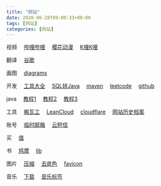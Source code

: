 ```yaml
---
title: "网站"
date: 2020-06-28T09:00:33+08:00
tags: [网站]
categories: [网站]
---
```



视频
&emsp;[哔哩哔哩](https://bilibili.com)
&emsp;[樱花动漫](http://yhdm.tv)
&emsp;[K哩K哩](https://klkl.tv)

翻译
&emsp;[谷歌](https://translate.google.cn)

画图
&emsp;[diagrams](https://app.diagrams.net)

开发
&emsp;[工具大全](https://www.bejson.com)
&emsp;[SQL转Java](https://java.bejson.com/generator)
&emsp;[maven](https://mvnrepository.com)
&emsp;[leetcode](https://leetcode.com)
&emsp;[github](https://github.com)

java
&emsp;[教程1](https://github.com/Snailclimb/JavaGuide)
&emsp;[教程2](https://github.com/justjavac/free-programming-books-zh_CN)
&emsp;[教程3](https://github.com/CyC2018/CS-Notes)

工具
&emsp;[搬瓦工](https://kiwivm.64clouds.com)
&emsp;[LeanCloud](https://leancloud.cn/dashboard/applist.html#/apps)
&emsp;[cloudflare](https://dash.cloudflare.com)
&emsp;[网站历史档案](https://web.archive.org)

账号
&emsp;[临时邮箱](https://temp-mail.org/zh)
&emsp;[云短信](https://www.materialtools.com)

买
&emsp;[值](https://smzdm.com)

书
&emsp;[鸠摩](https://jiumodiary.com)
&emsp;[lib](https://gen.lib.rus.ec)

图片
&emsp;[压缩](https://tinypng.com)
&emsp;[去底色](https://www.yasuotu.com/mbuttonColor)
&emsp;[favicon](https://realfavicongenerator.net)

音乐
&emsp;[下载](http://tool.liumingye.cn/music/?page=searchPage)
&emsp;[音乐标签](https://www.cnblogs.com/vinlxc/p/11347744.html)